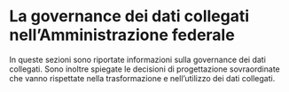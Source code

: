 # La governance dei dati collegati nell’Amministrazione federale

In queste sezioni sono riportate informazioni sulla governance dei dati collegati. Sono inoltre spiegate le decisioni di progettazione sovraordinate che vanno rispettate nella trasformazione e nell’utilizzo dei dati collegati.
